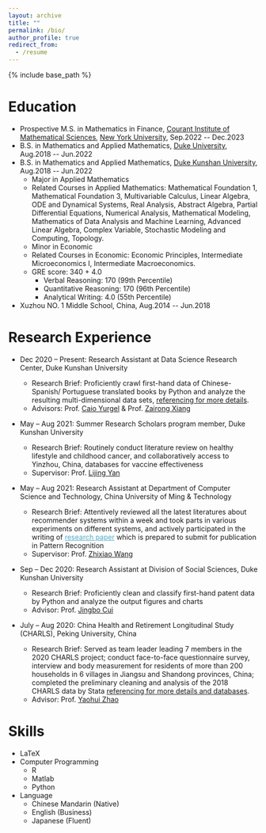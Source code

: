 ```yaml
---
layout: archive
title: ""
permalink: /bio/
author_profile: true
redirect_from:
  - /resume
---
```


{% include base_path %}

Education
======
* Prospective M.S. in Mathematics in Finance, [Courant Institute of Mathematical Sciences](https://cims.nyu.edu), [New York University](https://www.nyu.edu), Sep.2022 -- Dec.2023
* B.S. in Mathematics and Applied Mathematics, [Duke University](https://duke.edu), Aug.2018 -- Jun.2022
* B.S. in Mathematics and Applied Mathematics, [Duke Kunshan University](https://dukekunshan.edu.cn), Aug.2018 -- Jun.2022
  * Major in Applied Mathematics
  * Related Courses in Applied Mathematics: Mathematical Foundation 1, Mathematical Foundation 3, Multivariable Calculus, Linear Algebra, ODE and Dynamical Systems, Real Analysis, Abstract Algebra, Partial Differential Equations, Numerical Analysis, Mathematical Modeling, Mathematics of Data Analysis and Machine Learning, Advanced Linear Algebra, Complex Variable, Stochastic Modeling and Computing, Topology.
  * Minor in Economic
  * Related Courses in Economic: Economic Principles, Intermediate Microeconomics I, Intermediate Macroeconomics.
  * GRE score: 340 + 4.0
    * Verbal Reasoning: 170 (99th Percentile)
    * Quantitative Reasoning: 170 (96th Percentile)
    * Analytical Writing: 4.0 (55th Percentile)
* Xuzhou NO. 1 Middle School, China, Aug.2014 -- Jun.2018


Research Experience
======
* Dec 2020 – Present: Research Assistant at Data Science Research Center, Duke Kunshan University
  * Research Brief: Proficiently crawl first-hand data of Chinese-Spanish/ Portuguese translated books by Python and analyze the resulting multi-dimensional data sets, [referencing for more details](https://dukekunshan.edu.cn/en/news/four-faculty-members-receive-funds-datax-project).
  * Advisors: Prof. [Caio Yurgel](https://dukekunshan.edu.cn/en/iapse/people/yurgel-caio-ph-d) & Prof. [Zairong Xiang](https://dukekunshan.edu.cn/en/iapse/people/xiang-zairong-phd)

* May – Aug 2021: Summer Research Scholars program member, Duke Kunshan University
  * Research Brief: Routinely conduct literature review on healthy lifestyle and childhood cancer, and collaboratively access to Yinzhou, China, databases for vaccine effectiveness
  * Supervisor: Prof. [Lijing Yan](https://dukekunshan.edu.cn/en/research/faculty/lijing-yan)

* May – Aug 2021: Research Assistant at Department of Computer Science and Technology, China University of Ming & Technology
  * Research Brief: Attentively reviewed all the latest literatures about recommender systems within a week and took parts in various experiments on different systems, and actively participated in the writing of <A href="https://YRPan1999.github.io/publications/A_Weighted_Symmetric_Graph_Embedding_Approach_for_Link_Prediction_in_Undirected_Graphs.pdf" style="color: #52adc8; text-decoration=underline">research paper</A> which is prepared to submit for publication in Pattern Recognition
  * Supervisor: Prof. [Zhixiao Wang](http://cs.cumt.edu.cn/info/1016/1062.htm)

* Sep – Dec 2020:	Research Assistant at Division of Social Sciences, Duke Kunshan University
  * Research Brief: Proficiently clean and classify first-hand patent data by Python and analyze the output figures and charts
  * Advisor: Prof. [Jingbo Cui](https://dukekunshan.edu.cn/en/iapse/people/cui-jingbo-phd)

* July – Aug 2020: China Health and Retirement Longitudinal Study (CHARLS), Peking University, China
  * Research Brief: Served as team leader leading 7 members in the 2020 CHARLS project; conduct face-to-face questionnaire survey, interview and body measurement for residents of more than 200 households in 6 villages in Jiangsu and Shandong provinces, China; completed the preliminary cleaning and analysis of the 2018 CHARLS data by Stata [referencing for more details and databases](https://opendata.pku.edu.cn/dataverse/CHARLS).
  * Advisor: Prof. [Yaohui Zhao](https://en.nsd.pku.edu.cn/faculty/fulltime/z/239576.htm)


Skills
======
* LaTeX
* Computer Programming
  * R
  * Matlab
  * Python
* Language
  * Chinese Mandarin (Native)
  * English (Business)
  * Japanese (Fluent)
